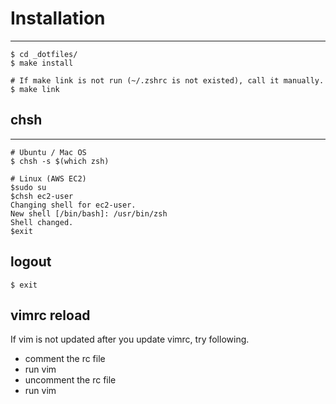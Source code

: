 # Installation
-----
```
$ cd _dotfiles/
$ make install

# If make link is not run (~/.zshrc is not existed), call it manually.
$ make link
```

## chsh
-----
```
# Ubuntu / Mac OS
$ chsh -s $(which zsh)

# Linux (AWS EC2)
$sudo su
$chsh ec2-user
Changing shell for ec2-user.
New shell [/bin/bash]: /usr/bin/zsh
Shell changed.
$exit
```

## logout
```
$ exit
```

## vimrc reload
If vim is not updated after you update vimrc, try following.
- comment the rc file
- run vim
- uncomment the rc file
- run vim
